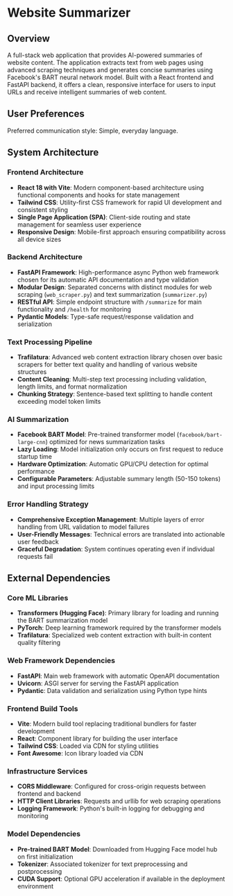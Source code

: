 # Website Summarizer

## Overview

A full-stack web application that provides AI-powered summaries of website content. The application extracts text from web pages using advanced scraping techniques and generates concise summaries using Facebook's BART neural network model. Built with a React frontend and FastAPI backend, it offers a clean, responsive interface for users to input URLs and receive intelligent summaries of web content.

## User Preferences

Preferred communication style: Simple, everyday language.

## System Architecture

### Frontend Architecture
- **React 18 with Vite**: Modern component-based architecture using functional components and hooks for state management
- **Tailwind CSS**: Utility-first CSS framework for rapid UI development and consistent styling
- **Single Page Application (SPA)**: Client-side routing and state management for seamless user experience
- **Responsive Design**: Mobile-first approach ensuring compatibility across all device sizes

### Backend Architecture
- **FastAPI Framework**: High-performance async Python web framework chosen for its automatic API documentation and type validation
- **Modular Design**: Separated concerns with distinct modules for web scraping (`web_scraper.py`) and text summarization (`summarizer.py`)
- **RESTful API**: Simple endpoint structure with `/summarize` for main functionality and `/health` for monitoring
- **Pydantic Models**: Type-safe request/response validation and serialization

### Text Processing Pipeline
- **Trafilatura**: Advanced web content extraction library chosen over basic scrapers for better text quality and handling of various website structures
- **Content Cleaning**: Multi-step text processing including validation, length limits, and format normalization
- **Chunking Strategy**: Sentence-based text splitting to handle content exceeding model token limits

### AI Summarization
- **Facebook BART Model**: Pre-trained transformer model (`facebook/bart-large-cnn`) optimized for news summarization tasks
- **Lazy Loading**: Model initialization only occurs on first request to reduce startup time
- **Hardware Optimization**: Automatic GPU/CPU detection for optimal performance
- **Configurable Parameters**: Adjustable summary length (50-150 tokens) and input processing limits

### Error Handling Strategy
- **Comprehensive Exception Management**: Multiple layers of error handling from URL validation to model failures
- **User-Friendly Messages**: Technical errors are translated into actionable user feedback
- **Graceful Degradation**: System continues operating even if individual requests fail

## External Dependencies

### Core ML Libraries
- **Transformers (Hugging Face)**: Primary library for loading and running the BART summarization model
- **PyTorch**: Deep learning framework required by the transformer models
- **Trafilatura**: Specialized web content extraction with built-in content quality filtering

### Web Framework Dependencies
- **FastAPI**: Main web framework with automatic OpenAPI documentation
- **Uvicorn**: ASGI server for serving the FastAPI application
- **Pydantic**: Data validation and serialization using Python type hints

### Frontend Build Tools
- **Vite**: Modern build tool replacing traditional bundlers for faster development
- **React**: Component library for building the user interface
- **Tailwind CSS**: Loaded via CDN for styling utilities
- **Font Awesome**: Icon library loaded via CDN

### Infrastructure Services
- **CORS Middleware**: Configured for cross-origin requests between frontend and backend
- **HTTP Client Libraries**: Requests and urllib for web scraping operations
- **Logging Framework**: Python's built-in logging for debugging and monitoring

### Model Dependencies
- **Pre-trained BART Model**: Downloaded from Hugging Face model hub on first initialization
- **Tokenizer**: Associated tokenizer for text preprocessing and postprocessing
- **CUDA Support**: Optional GPU acceleration if available in the deployment environment